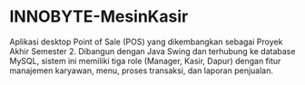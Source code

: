 # INNOBYTE-MesinKasir
Aplikasi desktop Point of Sale (POS) yang dikembangkan sebagai Proyek Akhir Semester 2. Dibangun dengan Java Swing dan terhubung ke database MySQL, sistem ini memiliki tiga role (Manager, Kasir, Dapur) dengan fitur manajemen karyawan, menu, proses transaksi, dan laporan penjualan.
